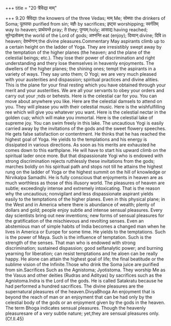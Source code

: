 +++
title = "20 त्रैविद्या माम्"

+++
9.20 त्रैविद्याः the knowers of the three Vedas; माम् Me; सोमपाः the
drinkers of Soma; पूतपापाः purified from sin; यज्ञैः by sacrifices;
इष्ट्वा worshipping; स्वर्गतिम् way to heaven; प्रार्थयन्ते pray; ते
they; पुण्यम् holy; आसाद्य having reached; सुरेन्द्रलोकम् the world of
the Lord of gods; अश्नन्ति eat (enjoy); दिव्यान् divine; दिवि in heaven;
देवभोगान् the divine pleasures.Commentary May aspirants climb up to a
certain height on the ladder of Yoga. They are irresistibly swept away
by the temptation of the higher planes (the heaven; and the plane of the
celestial beings; etc.). They lose their power of discrimination and
right understanding and thery lose themselves in heavenly enjoyments.
The dwellers of the higher planes; the shining ones; tempt the aspirants
in a variety of ways. They say unto them; O Yogi; we are very much
pleased with your austerities and dispassion; spiritual practices and
divine alities. This is the plane for your final resting which you have
obtained through your merit and your austerities. We are all your
servants to obey your orders and carry out your ;nds or behests. Here is
the celestial car for you. You can move about anywhere you like. Here
are the celestial damsels to attend on you. They will please you with
their celestial music. Here is the wishfulfilling ree which will give
you whatever you want. Here is the celestial nectar in the golden cup;
which will make you immortal. Here is the celestial lake of supreme joy.
You can swim freely in this lake. The uncautious Yogi is easily carried
away by the invitations of the gods and the sweet flowery speeches. He
gets false satisfaction or contentment. He thinks that he has reached
the highest goal of Yoga. He yields to the templations and his energy is
dissipated in various directions. As soon as his merits are exhausted he
comes down to this earthplane. He will have to start his upward climb on
the spiritual lader once more. But that dispassionate Yogi who is
endowed with strong discrimination rejects ruthlessly these invitations
from the gods; marches boldly on his spiritual path and stops not till
he attains the highest rung on the ladder of Yoga or the highest summit
on the hill of knowledge or Nirvikalpa Samadhi. He is fully conscious
that enjoyments in heaven are as much worthless as those of this
illusory world. The pleasures of heaven are subtle; exceedingly intense
and extremely intoxicating. That is the reason why the uncautious;
nonvigilant and less dispassionate aspirant yields easily to the
temptations of the higher planes. Even in this physical plane; in the
West and in America where there is abundance of wealth; plenty of
dollars and gold; people enjoy subtle and intense sensual pleasures.
Every day scientists bring out new inventions; new forms of sensual
pleasures for the gratification of the mischievous and revolting senses.
Even an abstemious man of simple habits of India becomes a changed man
when he lives in America or Europe for some time. He yields to the
temptations. Such is the power of Maya. Such is the influence of
temptation. Such is the strength of the senses. That man who is endowed
with strong discrimination; sustained dispassion; good selfanalytic
power; and burning yearning for liberation; can resist temptations and
he aloen can be really happy. He alone can attain the highest goal of
life; the final beatitude or the sublime vision of the Infinite.Those
who drink the Soma juice are purified from sin.Sacrifices Such as the
Agnistoma; Jyotistoma. They worship Me as the Vasus and other deities
(Rudras and Adityas) by sacrifices such as the Agnistoma.Indra is the
Lord of the gods. He is called Satakratu because he had performed a
hundred sacrifices. The divine pleasures are the supernatural pleasures
of the heaven.DivyaBhoga An enjoyment that is beyond the reach of man or
an enjoyment that can be had only by the celestial body of the gods or
an enjoyment given by the gods in the heaven. The term Bhoga indicates
sensual pleasures. Though the heavenly pleasuresare of a very subtle
nature; yet,they are sensual pleasures only. (Cf.II.45)
